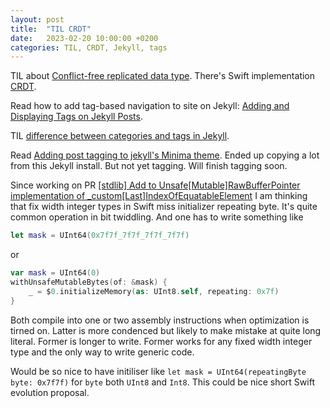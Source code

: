 ```yaml
---
layout: post
title:  "TIL CRDT"
date:   2023-02-20 10:00:00 +0200
categories: TIL, CRDT, Jekyll, tags
---
```

TIL about [Conflict-free replicated data type](https://en.wikipedia.org/wiki/Conflict-free_replicated_data_type). There's Swift implementation [CRDT](https://github.com/heckj/CRDT).

Read how to add tag-based navigation to site on Jekyll: [Adding and Displaying Tags on Jekyll Posts](https://www.jflh.ca/2016-01-23-adding-and-displaying-tags-on-jekyll-posts).

TIL [difference between categories and tags in Jekyll](https://stackoverflow.com/questions/8675841/whats-the-difference-between-categories-and-tags-in-jekyll).

Read [Adding post tagging to jekyll's Minima theme](http://www.jasonemiller.org/2020/12/23/tagging-posts-in-jekyll-minima.html). Ended up copying a lot from this Jekyll install. But not yet tagging. Will finish tagging soon.

Since working on PR [[stdlib] Add to Unsafe[Mutable]RawBufferPointer implementation of _custom[Last]IndexOfEquatableElement](https://github.com/apple/swift/pull/63128) I am thinking that fix width integer types in Swift miss initializer repeating byte. It's quite common operation in bit twiddling. And one has to write something like

```swift
let mask = UInt64(0x7f7f_7f7f_7f7f_7f7f)
```

or 

```swift
var mask = UInt64(0)
withUnsafeMutableBytes(of: &mask) {
    _ = $0.initializeMemory(as: UInt8.self, repeating: 0x7f)
}
```

Both compile into one or two assembly instructions when optimization is tirned on. Latter is more condenced but likely to make mistake at quite long literal. Former is longer to write. Former works for any fixed width integer type and the only way to write generic code.

Would be so nice to have initiliser like `let mask = UInt64(repeatingByte byte: 0x7f7f)` for `byte` both
`UInt8` and `Int8`. This could be nice short Swift evolution proposal.
